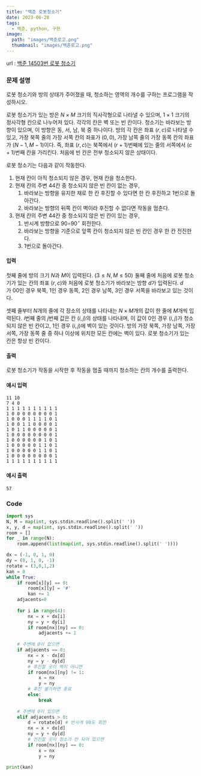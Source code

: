 ```yaml
---
title: "백준 로봇청소기"
date: 2023-06-28
tags:
  - 백준, python, 구현
image:
  path: "images/백준로고.png"
  thumbnail: "images/백준로고.png"
---
```


url : [백준 14503번 로봇 청소기](https://www.acmicpc.net/problem/14503)
### 문제 설명
로봇 청소기와 방의 상태가 주어졌을 때, 청소하는 영역의 개수를 구하는 프로그램을 작성하시오.

로봇 청소기가 있는 방은 $N \times M$ 크기의 직사각형으로 나타낼 수 있으며, $1 \times 1$ 크기의 정사각형 칸으로 나누어져 있다. 각각의 칸은 벽 또는 빈 칸이다. 청소기는 바라보는 방향이 있으며, 이 방향은 동, 서, 남, 북 중 하나이다. 방의 각 칸은 좌표 $(r, c)$로 나타낼 수 있고, 가장 북쪽 줄의 가장 서쪽 칸의 좌표가 $(0, 0)$, 가장 남쪽 줄의 가장 동쪽 칸의 좌표가 $(N-1, M-1)$이다. 즉, 좌표 $(r, c)$는 북쪽에서 $(r+1)$번째에 있는 줄의 서쪽에서 $(c+1)$번째 칸을 가리킨다. 처음에 빈 칸은 전부 청소되지 않은 상태이다.

로봇 청소기는 다음과 같이 작동한다.

1.  현재 칸이 아직 청소되지 않은 경우, 현재 칸을 청소한다.
2.  현재 칸의 주변 4$4$칸 중 청소되지 않은 빈 칸이 없는 경우,
    1.  바라보는 방향을 유지한 채로 한 칸 후진할 수 있다면 한 칸 후진하고 1번으로 돌아간다.
    2.  바라보는 방향의 뒤쪽 칸이 벽이라 후진할 수 없다면 작동을 멈춘다.
3.  현재 칸의 주변 4$4$칸 중 청소되지 않은 빈 칸이 있는 경우,
    1.  반시계 방향으로 90∘$90^\circ$ 회전한다.
    2.  바라보는 방향을 기준으로 앞쪽 칸이 청소되지 않은 빈 칸인 경우 한 칸 전진한다.
    3.  1번으로 돌아간다.

#### 입력

첫째 줄에 방의 크기 $N$과 $M$이 입력된다. $(3 \le N, M \le 50)$  둘째 줄에 처음에 로봇 청소기가 있는 칸의 좌표 $(r, c)$와 처음에 로봇 청소기가 바라보는 방향 $d$가 입력된다. $d$가 0$0$인 경우 북쪽, $1$인 경우 동쪽, $2$인 경우 남쪽, $3$인 경우 서쪽을 바라보고 있는 것이다.

셋째 줄부터 $N$개의 줄에 각 장소의 상태를 나타내는 $N \times M$개의 값이 한 줄에 $M$개씩 입력된다. $i$번째 줄의 $j$번째 값은 칸 $(i, j)$의 상태를 나타내며, 이 값이 $0$인 경우 $(i, j)$가 청소되지 않은 빈 칸이고, $1$인 경우 $(i, j)$에 벽이 있는 것이다. 방의 가장 북쪽, 가장 남쪽, 가장 서쪽, 가장 동쪽 줄 중 하나 이상에 위치한 모든 칸에는 벽이 있다. 로봇 청소기가 있는 칸은 항상 빈 칸이다.
#### 출력
로봇 청소기가 작동을 시작한 후 작동을 멈출 때까지 청소하는 칸의 개수를 출력한다.

#### 예시 입력
    11 10
    7 4 0
    1 1 1 1 1 1 1 1 1 1
    1 0 0 0 0 0 0 0 0 1
    1 0 0 0 1 1 1 1 0 1
    1 0 0 1 1 0 0 0 0 1
    1 0 1 1 0 0 0 0 0 1
    1 0 0 0 0 0 0 0 0 1
    1 0 0 0 0 0 0 1 0 1
    1 0 0 0 0 0 1 1 0 1
    1 0 0 0 0 0 1 1 0 1
    1 0 0 0 0 0 0 0 0 1
    1 1 1 1 1 1 1 1 1 1

#### 예시 출력
    57


### Code
```python
import sys
N, M = map(int, sys.stdin.readline().split(' '))
x, y, d = map(int, sys.stdin.readline().split(' '))
room = []
for _ in range(N):
    room.append(list(map(int, sys.stdin.readline().split(' '))))

dx = (-1, 0, 1, 0)
dy = (0, 1, 0, -1)
rotate = (3,0,1,2)
kan = 0
while True:
    if room[x][y] == 0:
        room[x][y] = '#'
        kan += 1
    adjacents=0
    
    for i in range(4): 
        nx = x + dx[i]
        ny = y + dy[i]
        if room[nx][ny] == 0:
            adjacents += 1
            
    # 주변에 0이 없으면
    if adjacents == 0:
        nx = x - dx[d]
        ny = y - dy[d]
        # 후진할 곳이 벽이 아니면
        if room[nx][ny] != 1:
            x = nx
            y = ny
        # 후진 불가하면 종료
        else:
            break
    
    # 주변에 0이 있으면
    elif adjacents > 0:
        d = rotate[d] # 반시계 90도 회전
        nx = x + dx[d]
        ny = y + dy[d]
        # 전진할 곳이 청소가 안 되어 있으면
        if room[nx][ny] == 0:
            x = nx
            y = ny

print(kan)
```